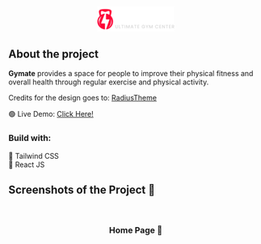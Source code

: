 <div align='center'><img style="width:30%"/ src="./src/images/logo/logo.svg"></div>

<h2>About the project</h2>

  <p><b>Gymate</b> provides a space for people to improve their physical fitness and overall health through regular exercise and physical activity.</p>

<p>Credits for the design goes to: <a href='https://www.radiustheme.com/'>RadiusTheme</a></p>

🟢 Live Demo: <a href=''>Click Here!</a>

<h3>Build with:</h3>

🔨 Tailwind CSS <br>
🔨 React JS

<h2>Screenshots of the Project 📸</h2>
<br>
<h3 align='center'>Home Page 🏡</h3>

<div align='center'>
<img src=''
</div>
